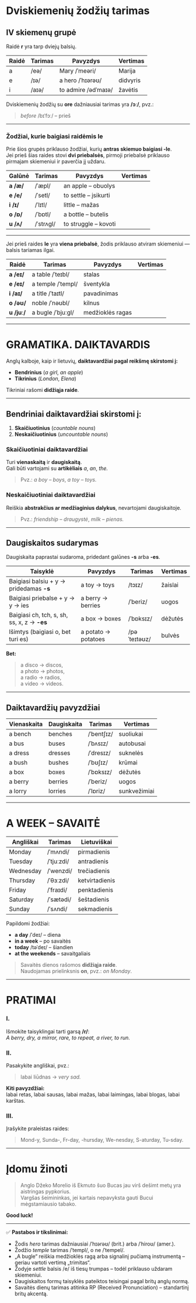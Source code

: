 # Dviskiemenių žodžių tarimas

## IV skiemenų grupė

Raidė **r** yra tarp dviejų balsių.

| Raidė | Tarimas | Pavyzdys | Vertimas |
|--------|----------|-----------|-----------|
| a | /eə/ | Mary /ˈmeəri/ | Marija |
| e | /ɪə/ | a hero /ˈhɪərəʊ/ | didvyris |
| i | /aɪə/ | to admire /ədˈmaɪə/ | žavėtis |

Dviskiemenių žodžių su **ore** dažniausiai tarimas yra **/ɔː/**, pvz.:

> *before* /bɪˈfɔː/ – prieš

---

### Žodžiai, kurie baigiasi raidėmis **le**

Prie šios grupės priklauso žodžiai, kurių **antras skiemuo baigiasi -le**.  
Jei prieš šias raides stovi **dvi priebalsės**, pirmoji priebalsė priklauso pirmajam skiemeniui ir paverčia jį uždaru.

| Galūnė | Tarimas | Pavyzdys | Vertimas |
|--------|----------|-----------|-----------|
| **a /æ/** | /ˈæpl/ | an apple – obuolys |
| **e /e/** | /ˈsetl/ | to settle – įsikurti |
| **i /ɪ/** | /ˈlɪtl/ | little – mažas |
| **o /ɒ/** | /ˈbɒtl/ | a bottle – butelis |
| **u /ʌ/** | /ˈstrʌɡl/ | to struggle – kovoti |

---

Jei prieš raides **le** yra **viena priebalsė**, žodis priklauso atviram skiemeniui — balsis tariamas ilgai.

| Raidė | Tarimas | Pavyzdys | Vertimas |
|--------|----------|-----------|-----------|
| **a /eɪ/** | a table /ˈteɪbl/ | stalas |
| **e /eɪ/** | a temple /ˈtempl/ | šventykla |
| **i /aɪ/** | a title /ˈtaɪtl/ | pavadinimas |
| **o /əʊ/** | noble /ˈnəʊbl/ | kilnus |
| **u /juː/** | a bugle /ˈbjuːgl/ | medžioklės ragas |

---

# GRAMATIKA. DAIKTAVARDIS

Anglų kalboje, kaip ir lietuvių, **daiktavardžiai pagal reikšmę skirstomi į:**

- **Bendrinius** (*a girl*, *an apple*)  
- **Tikrinius** (*London*, *Elena*)  

Tikriniai rašomi **didžiąja raide**.

---

## Bendriniai daiktavardžiai skirstomi į:

1. **Skaičiuotinius** (*countable nouns*)  
2. **Neskaičiuotinius** (*uncountable nouns*)

### Skaičiuotiniai daiktavardžiai

Turi **vienaskaitą** ir **daugiskaitą**.  
Gali būti vartojami su **artikėliais** *a*, *an*, *the.*

> Pvz.: *a boy – boys*, *a toy – toys.*

### Neskaičiuotiniai daiktavardžiai

Reiškia **abstrakčius ar medžiaginius dalykus**, nevartojami daugiskaitoje.

> Pvz.: *friendship – draugystė*, *milk – pienas.*

---

## Daugiskaitos sudarymas

Daugiskaita paprastai sudaroma, pridedant galūnes **-s** arba **-es**.

| Taisyklė | Pavyzdys | Tarimas | Vertimas |
|----------|-----------|----------|-----------|
| Baigiasi balsiu + y → pridedamas **-s** | a toy → toys | /tɔɪz/ | žaislai |
| Baigiasi priebalse + y → y → ies | a berry → berries | /ˈberiz/ | uogos |
| Baigiasi ch, tch, s, sh, ss, x, z → **-es** | a box → boxes | /ˈbɒksɪz/ | dėžutės |
| Išimtys (baigiasi o, bet turi es) | a potato → potatoes | /pəˈteɪtəʊz/ | bulvės |

**Bet:**
> a disco → discos,  
> a photo → photos,  
> a radio → radios,  
> a video → videos.

---

## Daiktavardžių pavyzdžiai

| Vienaskaita | Daugiskaita | Tarimas | Vertimas |
|--------------|--------------|----------|-----------|
| a bench | benches | /ˈbentʃɪz/ | suoliukai |
| a bus | buses | /ˈbʌsɪz/ | autobusai |
| a dress | dresses | /ˈdresɪz/ | suknelės |
| a bush | bushes | /ˈbʊʃɪz/ | krūmai |
| a box | boxes | /ˈbɒksɪz/ | dėžutės |
| a berry | berries | /ˈberiz/ | uogos |
| a lorry | lorries | /ˈlɒriz/ | sunkvežimiai |

---

# A WEEK – SAVAITĖ

| Angliškai | Tarimas | Lietuviškai |
|------------|----------|--------------|
| Monday | /ˈmʌndi/ | pirmadienis |
| Tuesday | /ˈtjuːzdi/ | antradienis |
| Wednesday | /ˈwenzdi/ | trečiadienis |
| Thursday | /ˈθɜːzdi/ | ketvirtadienis |
| Friday | /ˈfraɪdi/ | penktadienis |
| Saturday | /ˈsætədi/ | šeštadienis |
| Sunday | /ˈsʌndi/ | sekmadienis |

Papildomi žodžiai:
- **a day** /ˈdeɪ/ – diena  
- **in a week** – po savaitės  
- **today** /təˈdeɪ/ – šiandien  
- **at the weekends** – savaitgaliais

> Savaitės dienos rašomos **didžiąja raide**.  
> Naudojamas prielinksnis **on**, pvz.: *on Monday*.

---

# PRATIMAI

### I.
Išmokite taisyklingai tarti garsą **/r/**:  
*A berry, dry, a mirror, rare, to repeat, a river, to run.*

### II.
Pasakykite angliškai, pvz.:  
> labai liūdnas → *very sad.*

**Kiti pavyzdžiai:**  
labai retas, labai sausas, labai mažas, labai laimingas, labai blogas, labai karštas.

### III.
Įrašykite praleistas raides:

> Mond-y, Sunda-, Fr-day, -hursday, We-nesday, S-aturday, Tu-sday.

---

# Įdomu žinoti

> Anglo Džeko Morelio iš Ekmuto šuo Bucas jau virš dešimt metų yra aistringas pypkorius.  
> Vargšas šeimininkas, jei kartais nepavyksta gauti Bucui mėgstamiausio tabako.  

**Good luck!**

---

✅ **Pastabos ir tikslinimai:**

- Žodis *hero* tarimas dažniausiai /ˈhɪərəʊ/ (brit.) arba /ˈhiroʊ/ (amer.).  
- Žodžio *temple* tarimas /ˈtempl/, o ne /ˈtempel/.  
- „A bugle“ reiškia medžioklės ragą arba signalinį pučiamą instrumentą – geriau vartoti vertimą „trimitas“.  
- Žodyje *settle* balsis /e/ iš tiesų trumpas – todėl priklauso uždaram skiemeniui.  
- Daugiskaitos formų taisyklės pateiktos teisingai pagal britų anglų normą.  
- Savaitės dienų tarimas atitinka RP (Received Pronunciation) – standartinį britų akcentą.
